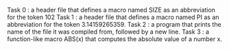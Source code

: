 Task 0 :  a header file that defines a macro named SIZE as an abbreviation for the token 102
Task 1 :  a header file that defines a macro named PI as an abbreviation for the token 3.14159265359.
Task 2 : a program that prints the name of the file it was compiled from, followed by a new line.
Task 3 : a function-like macro ABS(x) that computes the absolute value of a number x.

